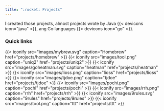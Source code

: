 ```yaml
---
title: ":rocket: Projects"
---
```


I created those projects, almost projects wrote by Java {{< devicons icon="java" >}}, ang Go languages {{< devicons icon="go" >}}.

### Quick links

{{< iconify src="images/mybrew.svg"    caption="Homebrew" href="projects/homebrew" >}}
{{< iconify src="images/tool.png"      caption="uniq2"    href="projects/uniq2" >}}
{{< iconify src="images/goheatman.svg" caption="heatman"  href="projects/heatman" >}}
{{< iconify src="images/lioss.png"     caption="lioss"    href="projects/lioss" >}}
{{< iconify src="images/tjdoe.png"     caption="tjdoe"    href="projects/tjdoe" >}}
{{< iconify src="images/pochi.png"     caption="pochi"    href="projects/pochi" >}}
{{< iconify src="images/rrh.png"       caption="rrh"      href="projects/rrh" >}}
{{< iconify src="images/9rules.svg"    caption="9rules"   href="projects/9rules" >}}
{{< iconify src="images/tool.png"      caption="ttt"      href="projects/ttt" >}}
